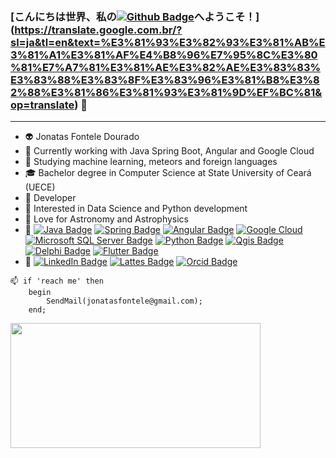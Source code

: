### [こんにちは世界、私の[![Github Badge](https://img.shields.io/badge/-ギットハブ-000?style=flat&logo=Github&logoColor=white&link=https://github.com/JonatasFontele)](https://github.com/JonatasFontele)へようこそ！](https://translate.google.com.br/?sl=ja&tl=en&text=%E3%81%93%E3%82%93%E3%81%AB%E3%81%A1%E3%81%AF%E4%B8%96%E7%95%8C%E3%80%81%E7%A7%81%E3%81%AE%E3%82%AE%E3%83%83%E3%83%88%E3%83%8F%E3%83%96%E3%81%B8%E3%82%88%E3%81%86%E3%81%93%E3%81%9D%EF%BC%81&op=translate) 👋
***
- 👽 Jonatas Fontele Dourado
- 🎯 Currently working with Java Spring Boot, Angular and Google Cloud
- 🚀 Studying machine learning, meteors and foreign languages
- 🎓 Bachelor degree in Computer Science at State University of Ceará (UECE)
- 💼 Developer
- 🧐 Interested in Data Science and Python development
- 🔭 Love for Astronomy and Astrophysics
- 🚀 [![Java Badge](https://img.shields.io/badge/Java-ED8B00?style=flat&logo=java&logoColor=white&link=https://www.java.com/)](https://www.java.com/) 
[![Spring Badge](https://img.shields.io/badge/Spring-6DB33F?style=flat&logo=spring&logoColor=white&link=https://spring.io/)](https://spring.io/) 
[![Angular Badge](https://img.shields.io/badge/Angular-DD0031?style=flat&logo=angular&logoColor=white&link=https://angular.io/)](https://angular.io/) 
[![Google Cloud](https://img.shields.io/badge/GoogleCloud-%234285F4.svg?style=flat&logo=Google-Cloud&logoColor=white&link=https://cloud.google.com/)](https://cloud.google.com/)
[![Microsoft SQL Server Badge](https://img.shields.io/badge/SQLServer-CC2927?style=flat&logo=Microsoft-SQL-Server&logoColor=white&link=https://www.microsoft.com/en-us/sql-server/sql-server-downloads)](https://www.microsoft.com/en-us/sql-server/sql-server-downloads) 
[![Python Badge](https://img.shields.io/badge/Python-3776AB?style=flat&logo=python&logoColor=white&link=https://www.python.org/)](https://www.python.org/) 
[![Qgis Badge](https://img.shields.io/badge/Qgis-589632?style=flat&logo=Qgis&logoColor=white&link=https://qgis.org/)](https://qgis.org/) 
[![Delphi Badge](https://img.shields.io/badge/Delphi-EE1F35?style=flat&logo=Delphi&logoColor=white&link=https://www.embarcadero.com/br/products/delphi/starter)](https://www.embarcadero.com/br/products/delphi/starter) 
[![Flutter Badge](https://img.shields.io/badge/Flutter-02569B?style=flat&logo=flutter&logoColor=white&link=https://flutter.dev/)](https://flutter.dev/) 
- 📌 [![LinkedIn Badge](https://img.shields.io/badge/LinkedIn-0A66C2?style=plastic&logo=LinkedIn&logoColor=white&link=https://www.linkedin.com/in/jonatas-fontele/)](https://www.linkedin.com/in/jonatas-fontele/)
[![Lattes Badge](https://img.shields.io/badge/Lattes-353E58?style=plastic&logo=ORCID&logoColor=white&link=http://lattes.cnpq.br/7659722605685633)](http://lattes.cnpq.br/7659722605685633)
[![Orcid Badge](https://img.shields.io/badge/Orcid-A6CE39?style=plastic&logo=ORCID&logoColor=white&link=https://orcid.org/0000-0001-6220-3741)](https://orcid.org/0000-0001-6220-3741)

```
📫 if 'reach me' then
    begin
        SendMail(jonatasfontele@gmail.com);
    end;
```

<p align="center">
    <a href="https://github.com/JonatasFontele?tab=repositories">
      <img align="left" src="https://github-readme-stats.vercel.app/api/top-langs/?username=JonatasFontele&layout=compact" width="400" height="200"/>
    </a>
</p>
